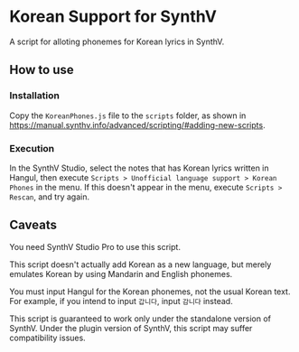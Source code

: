 # Korean Support for SynthV
A script for alloting phonemes for Korean lyrics in SynthV.

## How to use

### Installation
Copy the `KoreanPhones.js` file to the `scripts` folder, as shown in https://manual.synthv.info/advanced/scripting/#adding-new-scripts.

### Execution
In the SynthV Studio, select the notes that has Korean lyrics written in Hangul, then execute `Scripts > Unofficial language support > Korean Phones` in the menu. If this doesn't appear in the menu, execute `Scripts > Rescan`, and try again.

## Caveats
You need SynthV Studio Pro to use this script.

This script doesn't actually add Korean as a new language, but merely emulates Korean by using Mandarin and English phonemes.

You must input Hangul for the Korean phonemes, not the usual Korean text. For example, if you intend to input `갑니다`, input `감니다` instead.

This script is guaranteed to work only under the standalone version of SynthV. Under the plugin version of SynthV, this script may suffer compatibility issues.
